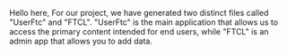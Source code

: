Hello here,
For our project, 
we have generated two distinct files called "UserFtc" and "FTCL".
"UserFtc" is the main application that allows us to access the primary content intended for end users, 
while "FTCL" is an admin app that allows you to add data. 
